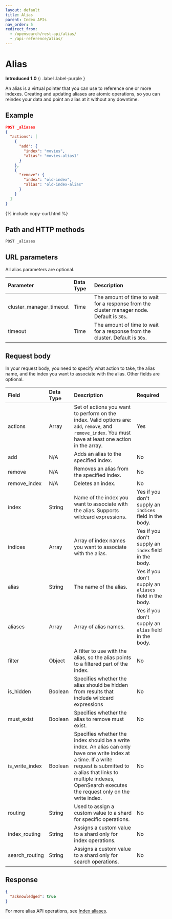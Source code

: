 ```yaml
---
layout: default
title: Alias
parent: Index APIs
nav_order: 5
redirect_from:
  - /opensearch/rest-api/alias/
  - /api-reference/alias/
---
```


# Alias

**Introduced 1.0**
{: .label .label-purple }

An alias is a virtual pointer that you can use to reference one or more indexes. Creating and updating aliases are atomic operations, so you can reindex your data and point an alias at it without any downtime.

## Example

```json
POST _aliases
{
  "actions": [
    {
      "add": {
        "index": "movies",
        "alias": "movies-alias1"
      }
    },
    {
      "remove": {
        "index": "old-index",
        "alias": "old-index-alias"
      }
    }
  ]
}
```

{% include copy-curl.html %}

## Path and HTTP methods

```
POST _aliases
```

## URL parameters

All alias parameters are optional.

| Parameter               | Data Type | Description                                                                                |
| :---------------------- | :-------- | :----------------------------------------------------------------------------------------- |
| cluster_manager_timeout | Time      | The amount of time to wait for a response from the cluster manager node. Default is `30s`. |
| timeout                 | Time      | The amount of time to wait for a response from the cluster. Default is `30s`.              |

## Request body

In your request body, you need to specify what action to take, the alias name, and the index you want to associate with the alias. Other fields are optional.

| Field          | Data Type | Description                                                                                                                                                                                                                                | Required                                                |
| :------------- | :-------- | :----------------------------------------------------------------------------------------------------------------------------------------------------------------------------------------------------------------------------------------- | :------------------------------------------------------ |
| actions        | Array     | Set of actions you want to perform on the index. Valid options are: `add`, `remove`, and `remove_index`. You must have at least one action in the array.                                                                                   | Yes                                                     |
| add            | N/A       | Adds an alias to the specified index.                                                                                                                                                                                                      | No                                                      |
| remove         | N/A       | Removes an alias from the specified index.                                                                                                                                                                                                 | No                                                      |
| remove_index   | N/A       | Deletes an index.                                                                                                                                                                                                                          | No                                                      |
| index          | String    | Name of the index you want to associate with the alias. Supports wildcard expressions.                                                                                                                                                     | Yes if you don't supply an `indices` field in the body. |
| indices        | Array     | Array of index names you want to associate with the alias.                                                                                                                                                                                 | Yes if you don't supply an `index` field in the body.   |
| alias          | String    | The name of the alias.                                                                                                                                                                                                                     | Yes if you don't supply an `aliases` field in the body. |
| aliases        | Array     | Array of alias names.                                                                                                                                                                                                                      | Yes if you don't supply an `alias` field in the body.   |
| filter         | Object    | A filter to use with the alias, so the alias points to a filtered part of the index.                                                                                                                                                       | No                                                      |
| is_hidden      | Boolean   | Specifies whether the alias should be hidden from results that include wildcard expressions                                                                                                                                                | No                                                      |
| must_exist     | Boolean   | Specifies whether the alias to remove must exist.                                                                                                                                                                                          | No                                                      |
| is_write_index | Boolean   | Specifies whether the index should be a write index. An alias can only have one write index at a time. If a write request is submitted to a alias that links to multiple indexes, OpenSearch executes the request only on the write index. | No                                                      |
| routing        | String    | Used to assign a custom value to a shard for specific operations.                                                                                                                                                                          | No                                                      |
| index_routing  | String    | Assigns a custom value to a shard only for index operations.                                                                                                                                                                               | No                                                      |
| search_routing | String    | Assigns a custom value to a shard only for search operations.                                                                                                                                                                              | No                                                      |

## Response

```json
{
  "acknowledged": true
}
```

For more alias API operations, see [Index aliases]({{site.url}}{{site.baseurl}}/opensearch/index-alias/).
